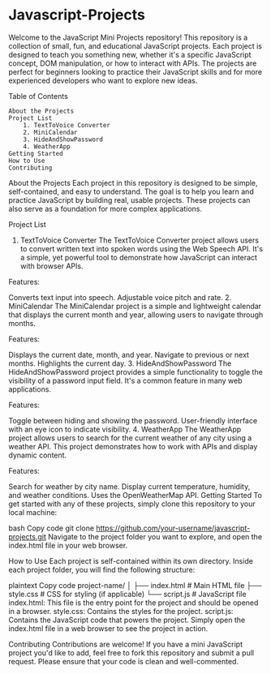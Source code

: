 # Javascript-Projects
Welcome to the JavaScript Mini Projects repository! This repository is a collection of small, fun, and educational JavaScript projects. Each project is designed to teach you something new, whether it's a specific JavaScript concept, DOM manipulation, or how to interact with APIs. The projects are perfect for beginners looking to practice their JavaScript skills and for more experienced developers who want to explore new ideas.

Table of Contents

    About the Projects
    Project List
        1. TextToVoice Converter
        2. MiniCalendar
        3. HideAndShowPassword
        4. WeatherApp
    Getting Started
    How to Use
    Contributing
    
About the Projects
Each project in this repository is designed to be simple, self-contained, and easy to understand. The goal is to help you learn and practice JavaScript by building real, usable projects. These projects can also serve as a foundation for more complex applications.

Project List
1. TextToVoice Converter
The TextToVoice Converter project allows users to convert written text into spoken words using the Web Speech API. It's a simple, yet powerful tool to demonstrate how JavaScript can interact with browser APIs.

Features:

Converts text input into speech.
Adjustable voice pitch and rate.
2. MiniCalendar
The MiniCalendar project is a simple and lightweight calendar that displays the current month and year, allowing users to navigate through months.

Features:

Displays the current date, month, and year.
Navigate to previous or next months.
Highlights the current day.
3. HideAndShowPassword
The HideAndShowPassword project provides a simple functionality to toggle the visibility of a password input field. It's a common feature in many web applications.

Features:

Toggle between hiding and showing the password.
User-friendly interface with an eye icon to indicate visibility.
4. WeatherApp
The WeatherApp project allows users to search for the current weather of any city using a weather API. This project demonstrates how to work with APIs and display dynamic content.

Features:

Search for weather by city name.
Display current temperature, humidity, and weather conditions.
Uses the OpenWeatherMap API.
Getting Started
To get started with any of these projects, simply clone this repository to your local machine:

bash
Copy code
git clone https://github.com/your-username/javascript-projects.git
Navigate to the project folder you want to explore, and open the index.html file in your web browser.

How to Use
Each project is self-contained within its own directory. Inside each project folder, you will find the following structure:

plaintext
Copy code
project-name/
│
├── index.html        # Main HTML file
├── style.css         # CSS for styling (if applicable)
└── script.js         # JavaScript file
index.html: This file is the entry point for the project and should be opened in a browser.
style.css: Contains the styles for the project.
script.js: Contains the JavaScript code that powers the project.
Simply open the index.html file in a web browser to see the project in action.

Contributing
Contributions are welcome! If you have a mini JavaScript project you'd like to add, feel free to fork this repository and submit a pull request. Please ensure that your code is clean and well-commented.